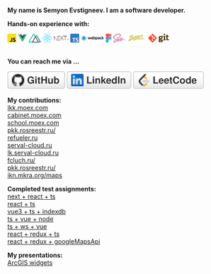**My name is Semyon Evstigneev. I am a software developer.**

**Hands-on experience with:**  

<code><img height="20" src="img/js.svg"></code>
<code><img height="20" src="img/vue.svg"></code>
<code><img height="20" src="img/nuxt.svg"></code>
<code><img height="20" src="img/react.svg"></code>
<code><img height="20" src="img/nextjs.svg"></code>
<code><img height="20" src="img/ts.svg"></code>
<code><img height="20" src="img/webpack.svg"></code>
<code><img height="20" src="img/figma.svg"></code>
<code><img height="20" src="img/sass.svg"></code>
<code><img height="20" src="img/babel.svg"></code>
<code><img height="20" src="img/git.svg"></code>
</br></br>

**You can reach me via …** 
<p align="left">
	<a href="https://github.com/Sevser"><img src="img/github.svg" alt="GitHub"></a>
	<a href="https://www.linkedin.com/in/semyon-evstigneev-981a73164"><img src="img/linkedin.svg" alt="LinkedIn"></a>
	<a href="https://leetcode.com/sevser40/"><img src="img/leetcode.svg" alt="LeetCode"></a>
</p>

**My contributions:** <br/>
[lkk.moex.com](https://lkk.moex.com/) <br/>
[cabinet.moex.com](https://cabinet.moex.com/) <br/>
[school.moex.com](https://school.moex.com/) <br/>
[pkk.rosreestr.ru/](https://pkk.rosreestr.ru/) <br/>
[refueler.ru](https://refueler.ru/#/) <br/>
[serval-cloud.ru](https://serval-cloud.ru/) <br/>
[lk.serval-cloud.ru](https://lk.serval-cloud.ru/) <br/>
[fcluch.ru/](https://fcluch.ru/) <br/>
[pkk.rosreestr.ru/](https://pkk.rosreestr.ru/) <br/>
[ikn.mkra.org/maps](https://ikn.mkra.org/maps/?type=0) <br/>

**Completed test assignments:**<br/>
[next + react + ts](https://sevser.github.io/KiwiTestAssignment/)<br />
[react + ts](https://sevser.github.io/bluesweaterstudio-test-assignment/)<br />
[vue3 + ts + indexdb](https://sevser.github.io/joinbrands_test_assgnment/)<br />
[ts + vue + node](https://github.com/Sevser/low-code)<br />
[ts + ws + vue](https://sevser.github.io/atlant_io/)<br />
[react + redux + ts](https://sevser.github.io/react-typescript-first-attempt/)<br />
[react + redux + googleMapsApi](https://sevser.github.io/test_task_kiko/)<br />

**My presentations:** <br/>
[ArcGIS widgets](https://www.youtube.com/watch?v=yx1UjblSYuo) <br/>
